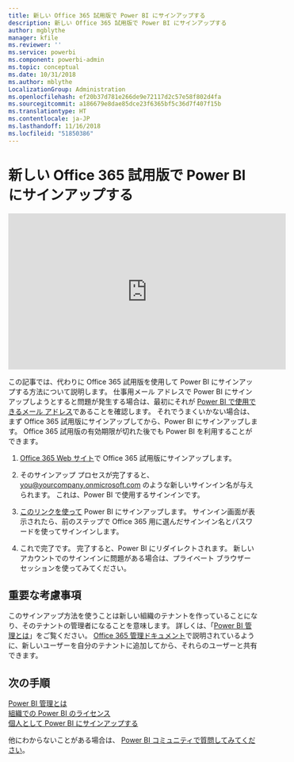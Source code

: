 ```yaml
---
title: 新しい Office 365 試用版で Power BI にサインアップする
description: 新しい Office 365 試用版で Power BI にサインアップする
author: mgblythe
manager: kfile
ms.reviewer: ''
ms.service: powerbi
ms.component: powerbi-admin
ms.topic: conceptual
ms.date: 10/31/2018
ms.author: mblythe
LocalizationGroup: Administration
ms.openlocfilehash: ef20b37d781e266de9e72117d2c57e58f802d4fa
ms.sourcegitcommit: a186679e8dae85dce23f6365bf5c36d7f407f15b
ms.translationtype: HT
ms.contentlocale: ja-JP
ms.lasthandoff: 11/16/2018
ms.locfileid: "51850386"
---
```

# <a name="signing-up-for-power-bi-with-a-new-office-365-trial"></a>新しい Office 365 試用版で Power BI にサインアップする

<iframe width="560" height="315" src="https://www.youtube.com/embed/gbSuFST-Nx4?showinfo=0" frameborder="0" allowfullscreen></iframe>

この記事では、代わりに Office 365 試用版を使用して Power BI にサインアップする方法について説明します。 仕事用メール アドレスで Power BI にサインアップしようとすると問題が発生する場合は、最初にそれが [Power BI で使用できるメール アドレス](service-self-service-signup-for-power-bi.md#what-email-address-can-be-used-with-power-bi)であることを確認します。 それでうまくいかない場合は、まず Office 365 試用版にサインアップしてから、Power BI にサインアップします。 Office 365 試用版の有効期限が切れた後でも Power BI を利用することができます。

1. [Office 365 Web サイト](https://go.microsoft.com/fwlink/p/?LinkID=403802)で Office 365 試用版にサインアップします。

1. そのサインアップ プロセスが完了すると、you@yourcompany.onmicrosoft.com のような新しいサインイン名が与えられます。 これは、Power BI で使用するサインインです。

1. [このリンクを使って](https://app.powerbi.com/signupredirect?pbi_source=web) Power BI にサインアップします。 サインイン画面が表示されたら、前のステップで Office 365 用に選んだサインイン名とパスワードを使ってサインインします。

1. これで完了です。 完了すると、Power BI にリダイレクトされます。 新しいアカウントでのサインインに問題がある場合は、プライベート ブラウザー セッションを使ってみてください。

## <a name="important-considerations"></a>重要な考慮事項

このサインアップ方法を使うことは新しい組織のテナントを作っていることになり、そのテナントの管理者になることを意味します。 詳しくは、「[Power BI 管理とは](service-admin-administering-power-bi-in-your-organization.md)」をご覧ください。 [Office 365 管理ドキュメント](https://support.office.com/en-sg/article/Add-users-individually-to-Office-365---Admin-Help-1970f7d6-03b5-442f-b385-5880b9c256ec?ui=en-US&rs=en-SG&ad=SG)で説明されているように、新しいユーザーを自分のテナントに追加してから、それらのユーザーと共有できます。

## <a name="next-steps"></a>次の手順

[Power BI 管理とは](service-admin-administering-power-bi-in-your-organization.md)  
[組織での Power BI のライセンス](service-admin-licensing-organization.md)  
[個人として Power BI にサインアップする](service-self-service-signup-for-power-bi.md)

他にわからないことがある場合は、 [Power BI コミュニティで質問してみてください](http://community.powerbi.com/)。